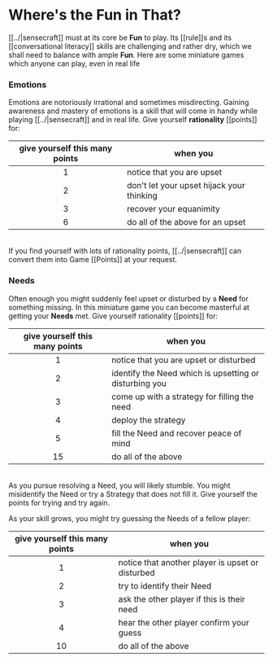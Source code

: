 # Where's the Fun in That?

[[../|sensecraft]] must at its core be **Fun** to play. Its [[rule]]s and its [[conversational literacy]] skills are challenging and rather dry, which we shall need to balance with ample **Fun**. Here are some miniature games which anyone can play, even in real life

### Emotions

Emotions are notoriously irrational and sometimes misdirecting. Gaining awareness and mastery of emotions is a skill that will come in handy while playing [[../|sensecraft]] and in real life. Give yourself **rationality** [[points]] for:

| give yourself this many points | when you |
| :---: | --- |
| 1 | notice that you are upset |
| 2 | don't let your upset hijack your thinking |
| 3 | recover your equanimity |
| 6 | do all of the above for an upset |

<br>
If you find yourself with lots of rationality points, [[../|sensecraft]] can convert them into Game [[Points]] at your request.

### Needs

Often enough you might suddenly feel upset or disturbed by a **Need** for something missing. In this miniature game you can become masterful at getting your **Needs** met. Give yourself rationality [[points]] for:

give yourself this many points   |   when you
:---: | ---
 1 | notice that you are upset or disturbed
 2 | identify the Need which is upsetting or disturbing you
 3 | come up with a strategy for filling the need
 4 | deploy the strategy
 5 | fill the Need and recover peace of mind
 15 | do all of the above

<br>
As you pursue resolving a Need, you will likely stumble. You might misidentify the Need or try a Strategy that does not fill it. Give yourself the points for trying and try again.

As your skill grows, you might try guessing the Needs of a fellow player:

give yourself this many points | when you
:---: | ---
 1 | notice that another player is upset or disturbed
 2 | try to identify their Need
 3 | ask the other player if this is their need
 4 | hear the other player confirm your guess
 10 | do all of the above
